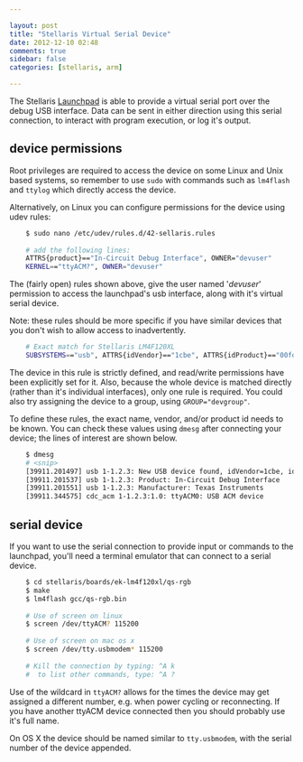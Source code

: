 ```yaml
---

layout: post
title: "Stellaris Virtual Serial Device"
date: 2012-12-10 02:48
comments: true
sidebar: false
categories: [stellaris, arm]

---
```


The Stellaris [Launchpad] is able to provide a virtual serial port over the debug USB interface.  Data can be sent in either direction using this serial connection, to interact with program execution, or log it's output.

[Launchpad]: http://www.ti.com/ww/en/launchpad/stellaris_head.html


## device permissions

Root privileges are required to access the device on some Linux and Unix based systems, so remember to use `sudo` with commands such as `lm4flash` and `ttylog` which directly access the device.

Alternatively, on Linux you can configure permissions for the device using udev rules:

``` sh
	$ sudo nano /etc/udev/rules.d/42-sellaris.rules
	
	# add the following lines:
	ATTRS{product}=="In-Circuit Debug Interface", OWNER="devuser"
	KERNEL=="ttyACM?", OWNER="devuser"
```
		
The (fairly open) rules shown above, give the user named '*devuser*' permission to access the launchpad's usb interface, along with it's virtual serial device.

Note: these rules should be more specific if you have similar devices that you don't wish to allow access to inadvertently.

``` sh
	# Exact match for Stellaris LM4F120XL
	SUBSYSTEMS=="usb", ATTRS{idVendor}=="1cbe", ATTRS{idProduct}=="00fd", MODE="0660", OWNER="devuser"
```

The device in this rule is strictly defined, and read/write permissions have been explicitly set for it.  Also, because the whole device is matched directly (rather than it's individual interfaces), only one rule is required.  You could also try assigning the device to a group, using `GROUP="devgroup"`.

To define these rules, the exact name, vendor, and/or product id needs to be known.  You can check these values using `dmesg` after connecting your device; the lines of interest are shown below.

``` sh
	$ dmesg
	# <snip>
	[39911.201497] usb 1-1.2.3: New USB device found, idVendor=1cbe, idProduct=00fd
	[39911.201537] usb 1-1.2.3: Product: In-Circuit Debug Interface
	[39911.201551] usb 1-1.2.3: Manufacturer: Texas Instruments
	[39911.344575] cdc_acm 1-1.2.3:1.0: ttyACM0: USB ACM device
```

## serial device

If you want to use the serial connection to provide input or commands to the launchpad, you'll need a terminal emulator that can connect to a serial device.

``` sh
	$ cd stellaris/boards/ek-lm4f120xl/qs-rgb
	$ make
	$ lm4flash gcc/qs-rgb.bin
	
	# Use of screen on linux
	$ screen /dev/ttyACM? 115200
	
	# Use of screen on mac os x
	$ screen /dev/tty.usbmodem* 115200
	
	# Kill the connection by typing: ^A k
	#  to list other commands, type: ^A ?
```

Use of the wildcard in `ttyACM?` allows for the times the device may get assigned a different number, e.g. when power cycling or reconnecting.  If you have another ttyACM device connected then you should probably use it's full name.

On OS X the device should be named similar to `tty.usbmodem`, with the serial number of the device appended.
